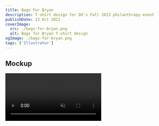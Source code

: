 ```yaml
---
title: Bags For Bryan
description: T-shirt design for DU's Fall 2023 philanthropy event
publishDate: 13 Oct 2022
coverImage:
  src: ./bags-for-bryan.png
  alt: Bags for Bryan T-shirt design
ogImage: ./bags-for-bryan.png
tags: ['Illustrator']
---
```


## Mockup

<div class="w-full">
<video id="mockup" class="mx-auto" autoplay loop muted playsinline>
  <source src="https://f004.backblazeb2.com/file/payne-portfolio/bags.mp4" type="video/mp4" />
  Your browser does not support the video tag.
</video>
</div>
